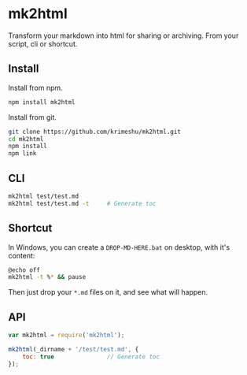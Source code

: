 # mk2html
Transform your markdown into html for sharing or archiving. From your script, cli or shortcut.

## Install

Install from npm.

```bash
npm install mk2html
```

Install from git.

```bash
git clone https://github.com/krimeshu/mk2html.git
cd mk2html
npm install
npm link
```

## CLI

```bash
mk2html test/test.md
mk2html test/test.md -t     # Generate toc
```

## Shortcut

In Windows, you can create a `DROP-MD-HERE.bat` on desktop, with it's content:

```bash
@echo off
mk2html -t %* && pause 
```
Then just drop your `*.md` files on it, and see what will happen.

## API

```javascript
var mk2html = require('mk2html');

mk2html(_dirname + '/test/test.md', {
    toc: true               // Generate toc
});
```